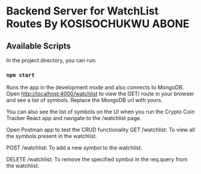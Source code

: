 # Backend Server for WatchList Routes By KOSISOCHUKWU ABONE

## Available Scripts

In the project directory, you can run:

### `npm start`

Runs the app in the development mode and also connects to MongoDB.\
Open [http://localhost:4000/watchlist](http://localhost:4000/watchlist) to view the GET/ route in your browser and see a list of symbols.
Replace the MongoDB url with yours.

You can also see the list of symbols on the UI when you run the Crypto Coin Tracker React app and navigate to the /watchlist page.

Open Postman app to test the CRUD functionality
GET /watchlist: To view all the symbols present in the watchlist.

POST /watchlist: To add a new symbol to the watchlist.

DELETE /watchlist: To remove the specified symbol in the req.query from the watchlist.
